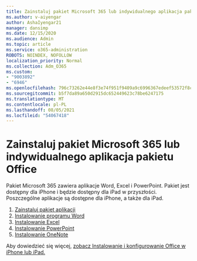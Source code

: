 ```yaml
---
title: Zainstaluj pakiet Microsoft 365 lub indywidualnego aplikacja pakietu Office
ms.author: v-aiyengar
author: AshaIyengar21
manager: dansimp
ms.date: 12/15/2020
ms.audience: Admin
ms.topic: article
ms.service: o365-administration
ROBOTS: NOINDEX, NOFOLLOW
localization_priority: Normal
ms.collection: Adm_O365
ms.custom:
- "9003892"
- "6946"
ms.openlocfilehash: 796c73262e44e8f3e74f951f9409a9c6996367edeef53572f8caf6bbb56adf47
ms.sourcegitcommit: b5f7da89a650d2915dc652449623c78be6247175
ms.translationtype: MT
ms.contentlocale: pl-PL
ms.lasthandoff: 08/05/2021
ms.locfileid: "54067418"
---
```

# <a name="install-the-microsoft-365-app-bundle-or-an-individual-office-app"></a>Zainstaluj pakiet Microsoft 365 lub indywidualnego aplikacja pakietu Office

Pakiet Microsoft 365 zawiera aplikacje Word, Excel i PowerPoint. Pakiet jest dostępny dla iPhone i będzie dostępny dla iPad w przyszłości. Poszczególne aplikacje są dostępne dla iPhone, a także dla iPad.

1. [Zainstaluj pakiet aplikacji](https://go.microsoft.com/fwlink/?linkid=2136762)
1. [Instalowanie programu Word](https://go.microsoft.com/fwlink/?linkid=2136974)
1. [Instalowanie Excel](https://go.microsoft.com/fwlink/?linkid=2136975)
1. [Instalowanie PowerPoint](https://go.microsoft.com/fwlink/?linkid=2136882)
1. [Instalowanie OneNote](https://go.microsoft.com/fwlink/?linkid=2136883)

Aby dowiedzieć się więcej, [zobacz Instalowanie i konfigurowanie Office w iPhone lub iPad.](https://go.microsoft.com/fwlink/?linkid=2135560)
